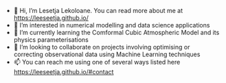 - 👋 Hi, I’m Lesetja Lekoloane. You can read more about me at https://leeseetja.github.io/
- 👀 I’m interested in numerical modelling and data science applications
- 🌱 I’m currently learning the Comformal Cubic Atmospheric Model and its physics parameterisations
- 💞️ I’m looking to collaborate on projects involving optimising or correcting observational data using Machine Learning techniques
- 📫 You can reach me using one of several ways listed here https://leeseetja.github.io/#contact

<!---
leeseetja/leeseetja is a ✨ special ✨ repository because its `README.md` (this file) appears on your GitHub profile.
You can click the Preview link to take a look at your changes.
--->
